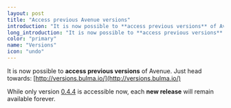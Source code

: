 ```yaml
---
layout: post
title: "Access previous Avenue versions"
introduction: "It is now possible to **access previous versions** of Avenue"
long_introduction: "It is now possible to **access previous versions** of Avenue. Just head towards: [http://versions.bulma.io/](http://versions.bulma.io/)"
color: "primary"
name: "Versions"
icon: "undo"
---
```


It is now possible to **access previous versions** of Avenue. Just head towards: [http://versions.bulma.io/](http://versions.bulma.io/)

While only version [0.4.4](http://versions.bulma.io/0.4.4/) is accessible now, each **new release** will remain available forever.
